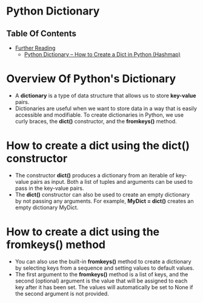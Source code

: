 # Python Dictionary

## Table Of Contents
- [Further Reading]()
  - [Python Dictionary – How to Create a Dict in Python (Hashmap)](https://www.freecodecamp.org/news/python-dictionary-how-to-create-a-dict-in-python/)

# Overview Of Python's Dictionary
* A __dictionary__ is a type of data structure that allows us to store __key-value__ pairs.
* Dictionaries are useful when we want to store data in a way that is easily accessible and modifiable. To create dictionaries in Python, we use curly braces, the __dict()__ constructor, and the __fromkeys()__ method.


# How to create a dict using the dict() constructor
* The constructor __dict()__ produces a dictionary from an iterable of key-value pairs as input. Both a list of tuples and arguments can be used to pass in the key-value pairs.
* The __dict()__ constructor can also be used to create an empty dictionary by not passing any arguments. For example, __MyDict = dict()__ creates an empty dictionary MyDict.

# How to create a dict using the fromkeys() method
* You can also use the built-in __fromkeys()__ method to create a dictionary by selecting keys from a sequence and setting values to default values.
* The first argument to the __fromkeys()__ method is a list of keys, and the second (optional) argument is the value that will be assigned to each key after it has been set. The values will automatically be set to None if the second argument is not provided.